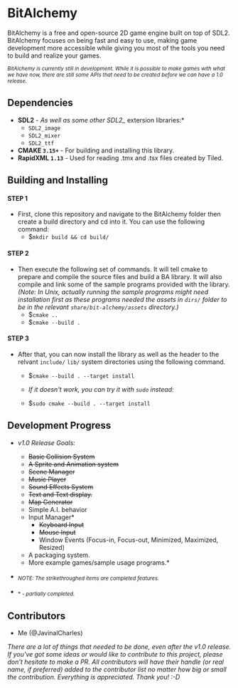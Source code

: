 # BitAlchemy
BitAlchemy is a free and open-source 2D game engine built on top of SDL2. BitAlchemy focuses on being fast and easy to use, making game development more accessible while giving you most of the tools you need to build and realize your games.

<sub>*BitAlchemy is currently still in development. While it is possible to make games with what we have now, there are still some APIs that need to be created before we can have a 1.0 release.*</sub>

## Dependencies
- **SDL2** - *As well as some other SDL2_* extersion libraries:*
	- `SDL2_image` 
	- `SDL2_mixer` 
	- `SDL2_ttf`
- **CMAKE `3.15+`** - For building and installing this library.
- **RapidXML `1.13`** - Used for reading .tmx and .tsx files created by Tiled.

## Building and Installing

#### STEP 1
- First, clone this repository and navigate to the BitAlchemy folder then create a build directory and cd into it. You can use the following command:
	- $`mkdir build && cd build/`
#### STEP 2
- Then execute the following set of commands. It will tell cmake to prepare and compile the source files and build a BA library. It will also compile and link some of the sample programs provided with the library. *(Note: In Unix, actually running the sample programs might need installation first as these programs needed the assets in `dirs/` folder to be in the relevant `share/bit-alchemy/assets` directory.)*
	- $`cmake ..`
	- $`cmake --build .`
#### STEP 3
- After that, you can now install the library as well as the header to the relvant `include/` `lib/` system directories using the following command.
	- $`cmake --build . --target install`

	- *If it doesn't work, you can try it with `sudo` instead:*
	- $`sudo cmake --build . --target install`

## Development Progress
- *v1.0 Release Goals:*
	- ~~Basic Collision System~~
	- ~~A Sprite and Animation system~~
	- ~~Scene Manager~~
	- ~~Music Player~~
	- ~~Sound Effects System~~
	- ~~Text and Text display.~~
	- ~~Map Generator~~
	- Simple A.I. behavior
	- Input Manager*
		- ~~Keyboard Input~~
		- ~~Mouse Input~~
		- Window Events (Focus-in, Focus-out, Minimized, Maximized, Resized)
	- A packaging system.
	- More example games/sample usage programs.*

- <sub>*NOTE: The strikethroughed items are completed features.*</sub>
- <sub>* - *partially completed.*</sub>

## Contributors
- Me (@JavinalCharles)

*There are a lot of things that needed to be done, even after the v1.0 release. If you've got some ideas or would like to contribute to this project, please don't hesitate to make a PR. All contributors will have their handle (or real name, if preferred) added to the contributor list no matter how big or small the contribution. Everything is appreciated. Thank you! :-D*

